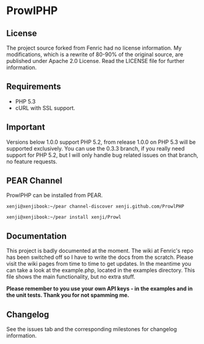 # ProwlPHP

## License
The project source forked from Fenric had no license information. My modifications, which is a rewrite of 80-90% of
the original source, are published under Apache 2.0 License. Read the LICENSE file for further information.

## Requirements
- PHP 5.3
- cURL with SSL support.

## Important
Versions below 1.0.0 support PHP 5.2, from release 1.0.0 on PHP 5.3 will be supported exclusively. You can use the 0.3.3 branch,
if you really need support for PHP 5.2, but I will only handle bug related issues on that branch, no feature requests.

## PEAR Channel
ProwlPHP can be installed from PEAR.

```
xenji@xenjibook:~/pear channel-discover xenji.github.com/ProwlPHP

xenji@xenjibook:~/pear install xenji/Prowl
```

## Documentation
This project is badly documented at the moment. The wiki at Fenric's repo has been switched off so I have to write the docs from the scratch. Please visit the wiki pages
from time to time to get updates. In the meantime you can take a look at the example.php, located in the examples directory.
This file shows the main functionality, but no extra stuff.

**Please remember to you use your own API keys - in the examples and in the unit tests. Thank you for not spamming me.**

## Changelog
See the issues tab and the corresponding milestones for changelog information.
